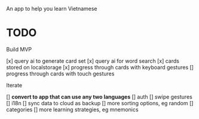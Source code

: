 An app to help you learn Vietnamese

# TODO

Build MVP

[x] query ai to generate card set
[x] query ai for word search
[x] cards stored on localstorage
[x] progress through cards with keyboard gestures
[] progress through cards with touch gestures

Iterate

[] **convert to app that can use any two languages**
[] auth
[] swipe gestures
[] i18n
[] sync data to cloud as backup
[] more sorting options, eg random
[] categories
[] more learning strategies, eg mnemonics
